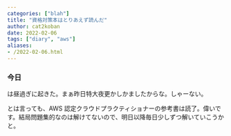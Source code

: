 ```yaml
---
categories: ["blah"]
title: "資格対策本はとりあえず読んだ"
author: cat2koban
date: 2022-02-06
tags: ["diary", "aws"]
aliases:
- /2022-02-06.html
---
```


### 今日

は昼過ぎに起きた。まぁ昨日特大夜更かしかましたからな。しゃーない。

とは言っても、AWS 認定クラウドプラクティショナーの参考書は読了。偉いです。結局問題集的なのは解けてないので、明日以降毎日少しずつ解いていこうかと。
